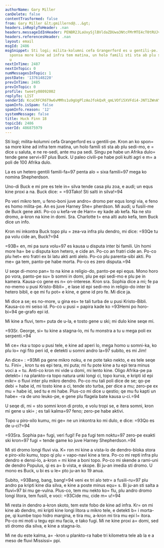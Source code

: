 ```yaml
---
authorName: Gary Miller
canDelete: false
contentTrasformed: false
from: Gary Miller &lt;gmillernd@...&gt;
headers.inReplyToHeader: .nan
headers.messageIdInHeader: PENBR2JLaUxySjlBVldaZDUwa3NtcFMrMTE4cT0tRUJvUExVQzQtbzhuYVJpNnJ6RXZBQUBtYWlsLmdtYWlsLmNvbT4=
headers.referencesHeader: .nan
layout: email
msgId: 2486
msgSnippet: Sti logi; milita-kolumni cefa Grangerford es u gentili-pe.  Kron an ko
  sponsa more kine ad infra tem matina, un holo famili sti sta ab plu sedi-mo, e dice
  u
nextInTime: 2487
nextInTopic: 0
numMessagesInTopic: 1
postDate: '1376148220'
prevInTime: 2485
prevInTopic: 0
profile: tweety08092002
replyTo: LIST
senderId: KcuCRFCR6T9w6vMMhs1u9gUgPlzAoJfokQxR_qmLVOfi5XVFdi4-JNT1ZWnAYtzBKpNcsNpRxrE4E-umS2sg6fItnzKPyovx
spamInfo.isSpam: false
spamInfo.reason: '12'
systemMessage: false
title: Huck Finn 18
topicId: 2486
userId: 486875979
---
```


Sti logi; milita-kolumni cefa Grangerford es u gentili-pe.  Kron an ko
spon=
sa more kine ad infra tem matina, un holo famili sti sta ab plu
sedi-mo, e =
dice u saluta, e ne re-sedi, ante mu pa sedi.  Singu pe
habe un Afrika dulo=
 tende gene servi=97 plus Buck.  U paleo civili-pe
habe poli kulti agri e m=
a poli de 100 Afrika dulo.

La es un hetero gentili famili-fa=97 penta alo =
sixa famili=97 mega ko
nomina Shepherdson.

Uno-di Buck e mi pre es tele in=
 silva tende casa plu zoa, e audi; un
equs kine proxi a na.  Buck dice:  =
=93Tako!  Sti salti in silva!=94

Po veri mikro tem, u feno-boni juve andro=
 dromo per equs longi via, e
feno es homo milita-pe.  An es juve Harney She=
pherdson.  Mi audi; u
fusili-me de Buck gene akti.  Po-co u kefa-ve de Harn=
ey kade ab kefa.
Na ne sto dromo, a-kron na kine in domi.  Sra. Charlotte t=
ena alti
auto kefa, tem Buck dice un info.

Kron mi inkontra Buck topo plu =
zea-va infra plu dendro, mi dice:  =93Qe
tu pa volu cide an, Buck?=94

=93B=
en, mi pa sura volu=97 es kausa u disputa inter bi famili.  Un homi
more ha=
be u disputa kon hetero, e cide an.  Po-co an fratri cide an.
Po-co plu het=
ero fratri ex bi latu akti anti alelo.  Po-co plu
parenta-sibi akti.  Po me=
ga tem, panto-pe habe morta.  Po-co es zero
disputa.=94

U seqe di-mono pan=
to na kine a religio-do, panto-pe epi equs.  Mono
horo po vora, panto-pe su=
b somni in domi, plu pe epi sedi-mo e plu pe
in kamera.  Kausa-co gene es n=
on-interese.  Kron sra. Sophia dice a
mi; fe pa no-memo u pusi Kristo-Bibli=
, e lase id epi sedi-mo in
religio-do inter bi hetero bibli, e qe mi fu pot=
e kine, e gene id pro
fe.  Mi dice ja.

Mi dice a se; es no-more, u gina es=
te tali turba de u pusi
Kristo-Bibli.  Kausa-co mi seiso id.  Po-co u pusi =
papira kade ko
=93Hemi po horo-bi=94 ge-grafo epi id.

Mi kine a fluvi, tem=
 puta de u-la, e tosto gene u ski; mi dulo kine seqe mi.

=93Sr. George, si=
 tu kine a stagna-lo, mi fu monstra a tu u mega poli ex
serpenti.=94

Mi ce=
rka u topo u pusi tele, e kine ad aperi lo, mega homo u somni-ka,
ko plu lo=
ngi fito peri id, e detekti u somni andro la=97 subito, es mi
Jim!

An dice=
:  =93Mi pa gene mikro noku, e ne pote tako nekto, e es tele seqe
tu.  Fini=
, kron tu es epi tera, mi puta; mi fu pote kine a tu epi tera
minus voci a =
tu.  Anti-co kron mi vide u domi, mi lento kine.  Oligo
Afrika-pe pa detekt=
i na plankto-ra topo natura unki longi ci, topo
kurva, e kripti id epi mikr=
o fluvi inter plu mikro dendro.  Po-co mu
tali poli dice de se; qo-pe debi =
habe id, mi tosto kine a ci, tende
sto turba, per dice a mu; zero-pe ex mu =
habe id, sed tu e mi habe.
Plus-co mi dice u qestio; qe mu fu kapti un habe=
-ra de uno leuko-pe, e
gene plu flagela bate kausa u-ci.=94

U seqe di, mi =
sto somni kron di proto, e volu tropi se, e itera somni,
kron mi gene u ski=
; es tali kalma=97 feno; zero-pe habe aktivi.

Topo u piro-xilo kumu, mi ge=
ne un inkontra ko mi dulo, e dice:  =93Qo es de u-ci?=94

=93Sra. Sophia pa=
 fugi, veri fugi!  Fe pa fugi tem noktu=97 zero-pe exakti
ski kron=97 fugi =
tende game ko juve Harney Shepherdson.=94

Mi sti dromo longi fluvi via.  K=
ron mi kine a vista-lo de dendro-bloka
stora e piro-xilo kumu, topo qi plu =
vapo-navi kine a tera.  Po-co mi
repti infra plu dendro e densi-lo, a-kron =
mi kine a boni topo.  Po-co
mi skende a rami-uni de dendro Populus, qi es a=
b vista, e skope.  Bi
ju-an imedia sti dromo.  U mono es Buck, u bi es u le=
pto ju-an ko 19
anua.

Subito, =93Bang, bang, bang!=94 veni ex tri alo tetr=
a fusili-ru=97 plu andro
pa kripti kine dia silva, e kine a poste minus equ=
s.  Bi ju-an sti
salta a fluvi=97 bi mu ge-vulna.  Plus-co, tem mu nekto ko=
 flu, plu
andro dromo longi litora, tem fusili, e voci:  =93Cide mu, cide m=
u!=94

Mi resta in dendro a-kron skoto, tem este fobo de kine ad infra.  Kr=
on
mi kine ab dendro, mi kripti kine longi litora u mikro tele, e detekti
b=
i morta-pe, qi kumbe topo hidro margina, e tira mu, a-kron mi tira mu
epi l=
itora.  Po-co mi moti u tegu epi mu facia, e tako fugi.  Mi ne
kine proxi a=
 domi, sed sti dromo dia silva, e kine a stagna-lo.

Mi ne du este kalma, a=
-kron u plankto-ra habe tri kilometra tele ab la
e a meso de fluvi Mississi=
ppi.

